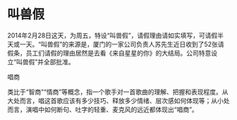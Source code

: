 # 叫兽假

2014年2月28日这天，为周五，特设“叫兽假”，请假理由请如实填写，可请假半天或一天。“叫兽假”的来源是，厦门的一家公司负责人苏先生近日收到了52张请假条，员工们请假的理由居然是去看《来自星星的你》的大结局。公司特意设立“叫兽假”并全部批准。 

唱商 

类比于“智商”“情商”等概念，指一个歌手对一首歌曲的理解、把握和表现程度。从大处而言，唱这首歌应该有多少技巧、释放多少情绪、层次感如何体现等；从小处而言，演唱中如何断句、吐字的轻重、麦克风的远近都体现出“唱商”。